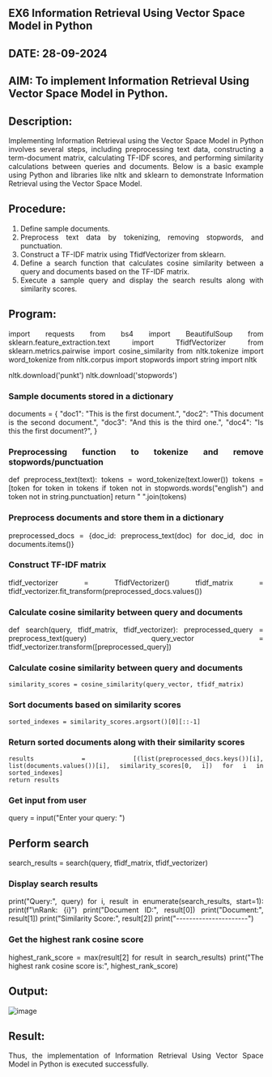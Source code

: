 ## EX6 Information Retrieval Using Vector Space Model in Python

## DATE: 28-09-2024

## AIM: To implement Information Retrieval Using Vector Space Model in Python.

## Description: 
<div align = "justify">
Implementing Information Retrieval using the Vector Space Model in Python involves several steps, including preprocessing text data, constructing a term-document matrix, 
calculating TF-IDF scores, and performing similarity calculations between queries and documents. Below is a basic example using Python and libraries like nltk and 
sklearn to demonstrate Information Retrieval using the Vector Space Model.

## Procedure:
1. Define sample documents.
2. Preprocess text data by tokenizing, removing stopwords, and punctuation.
3. Construct a TF-IDF matrix using TfidfVectorizer from sklearn.
4. Define a search function that calculates cosine similarity between a query and documents based on the TF-IDF matrix.
5. Execute a sample query and display the search results along with similarity scores.

## Program:

import requests
from bs4 import BeautifulSoup
from sklearn.feature_extraction.text import TfidfVectorizer
from sklearn.metrics.pairwise import cosine_similarity
from nltk.tokenize import word_tokenize
from nltk.corpus import stopwords
import string
import nltk

nltk.download('punkt')
nltk.download('stopwords')

### Sample documents stored in a dictionary
documents = {
    "doc1": "This is the first document.",
    "doc2": "This document is the second document.",
    "doc3": "And this is the third one.",
    "doc4": "Is this the first document?",
}

### Preprocessing function to tokenize and remove stopwords/punctuation
def preprocess_text(text):
    tokens = word_tokenize(text.lower())
    tokens = [token for token in tokens if token not in stopwords.words("english") and token not in string.punctuation]
    return " ".join(tokens)

### Preprocess documents and store them in a dictionary
preprocessed_docs = {doc_id: preprocess_text(doc) for doc_id, doc in documents.items()}

### Construct TF-IDF matrix
tfidf_vectorizer = TfidfVectorizer()
tfidf_matrix = tfidf_vectorizer.fit_transform(preprocessed_docs.values())

### Calculate cosine similarity between query and documents
def search(query, tfidf_matrix, tfidf_vectorizer):
    preprocessed_query = preprocess_text(query)
    query_vector = tfidf_vectorizer.transform([preprocessed_query])

### Calculate cosine similarity between query and documents
    similarity_scores = cosine_similarity(query_vector, tfidf_matrix)

### Sort documents based on similarity scores
    sorted_indexes = similarity_scores.argsort()[0][::-1]

### Return sorted documents along with their similarity scores
    results = [(list(preprocessed_docs.keys())[i], list(documents.values())[i], similarity_scores[0, i]) for i in sorted_indexes]
    return results

### Get input from user
query = input("Enter your query: ")

## Perform search
search_results = search(query, tfidf_matrix, tfidf_vectorizer)

### Display search results
print("Query:", query)
for i, result in enumerate(search_results, start=1):
    print(f"\nRank: {i}")
    print("Document ID:", result[0])
    print("Document:", result[1])
    print("Similarity Score:", result[2])
    print("----------------------")

### Get the highest rank cosine score
highest_rank_score = max(result[2] for result in search_results)
print("The highest rank cosine score is:", highest_rank_score)

## Output:

![image](https://github.com/user-attachments/assets/d2aa1239-d6a9-49d8-8223-9b943b12a69c)



## Result:
Thus, the implementation of Information Retrieval Using Vector Space Model in Python is executed successfully.

